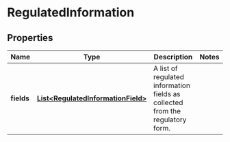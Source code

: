 # RegulatedInformation

## Properties
Name | Type | Description | Notes
------------ | ------------- | ------------- | -------------
**fields** | [**List&lt;RegulatedInformationField&gt;**](RegulatedInformationField.md) | A list of regulated information fields as collected from the regulatory form. | 
